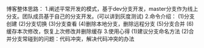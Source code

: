 博客整体思路：
1.阐述平常开发的模式，基于dev分支开发，master分支作为线上分支。团队成员基于自己的分支开发。(可以讲到灰度测试)
2.命令介绍：
(1)分支创建
(2)分支切换
(3)分支查看
(4)删除本地分支，删除远程分支
(5)分支合并
(6)缓存本次修改，恢复上次修改并删除缓存
3.使用心得
(1)建议分支命名方法
(2)合并分支常碰到的问题：代码冲突，解决代码冲突的办法
